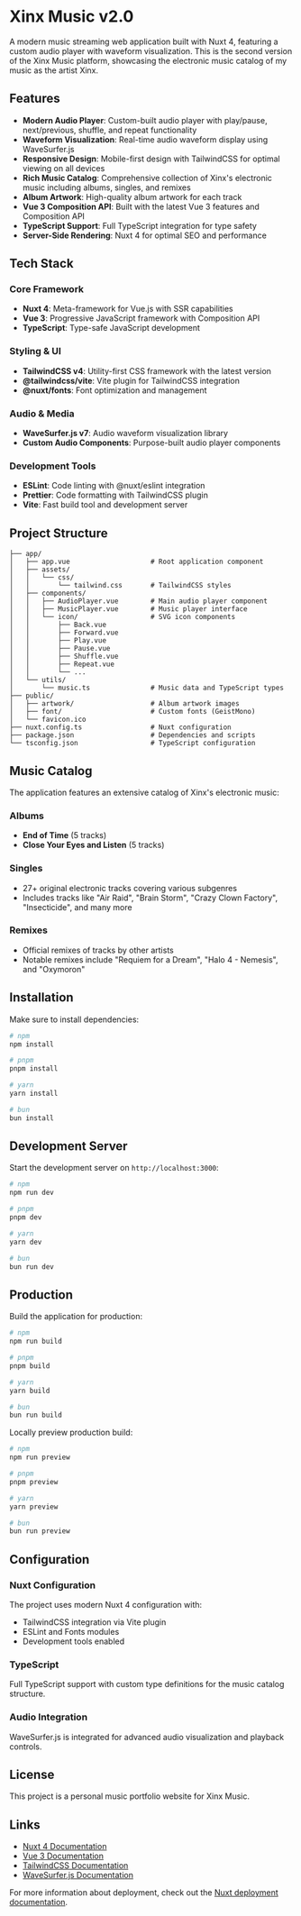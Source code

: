 # Xinx Music v2.0

A modern music streaming web application built with Nuxt 4, featuring a custom audio player with waveform visualization. This is the second version of the Xinx Music platform, showcasing the electronic music catalog of my music as the artist Xinx.

## Features

- **Modern Audio Player**: Custom-built audio player with play/pause, next/previous, shuffle, and repeat functionality
- **Waveform Visualization**: Real-time audio waveform display using WaveSurfer.js
- **Responsive Design**: Mobile-first design with TailwindCSS for optimal viewing on all devices
- **Rich Music Catalog**: Comprehensive collection of Xinx's electronic music including albums, singles, and remixes
- **Album Artwork**: High-quality album artwork for each track
- **Vue 3 Composition API**: Built with the latest Vue 3 features and Composition API
- **TypeScript Support**: Full TypeScript integration for type safety
- **Server-Side Rendering**: Nuxt 4 for optimal SEO and performance

## Tech Stack

### Core Framework

- **Nuxt 4**: Meta-framework for Vue.js with SSR capabilities
- **Vue 3**: Progressive JavaScript framework with Composition API
- **TypeScript**: Type-safe JavaScript development

### Styling & UI

- **TailwindCSS v4**: Utility-first CSS framework with the latest version
- **@tailwindcss/vite**: Vite plugin for TailwindCSS integration
- **@nuxt/fonts**: Font optimization and management

### Audio & Media

- **WaveSurfer.js v7**: Audio waveform visualization library
- **Custom Audio Components**: Purpose-built audio player components

### Development Tools

- **ESLint**: Code linting with @nuxt/eslint integration
- **Prettier**: Code formatting with TailwindCSS plugin
- **Vite**: Fast build tool and development server

## Project Structure

```
├── app/
│   ├── app.vue                    # Root application component
│   ├── assets/
│   │   └── css/
│   │       └── tailwind.css       # TailwindCSS styles
│   ├── components/
│   │   ├── AudioPlayer.vue        # Main audio player component
│   │   ├── MusicPlayer.vue        # Music player interface
│   │   └── icon/                  # SVG icon components
│   │       ├── Back.vue
│   │       ├── Forward.vue
│   │       ├── Play.vue
│   │       ├── Pause.vue
│   │       ├── Shuffle.vue
│   │       ├── Repeat.vue
│   │       └── ...
│   └── utils/
│       └── music.ts               # Music data and TypeScript types
├── public/
│   ├── artwork/                   # Album artwork images
│   ├── font/                      # Custom fonts (GeistMono)
│   └── favicon.ico
├── nuxt.config.ts                 # Nuxt configuration
├── package.json                   # Dependencies and scripts
└── tsconfig.json                  # TypeScript configuration
```

## Music Catalog

The application features an extensive catalog of Xinx's electronic music:

### Albums

- **End of Time** (5 tracks)
- **Close Your Eyes and Listen** (5 tracks)

### Singles

- 27+ original electronic tracks covering various subgenres
- Includes tracks like "Air Raid", "Brain Storm", "Crazy Clown Factory", "Insecticide", and many more

### Remixes

- Official remixes of tracks by other artists
- Notable remixes include "Requiem for a Dream", "Halo 4 - Nemesis", and "Oxymoron"

## Installation

Make sure to install dependencies:

```bash
# npm
npm install

# pnpm
pnpm install

# yarn
yarn install

# bun
bun install
```

## Development Server

Start the development server on `http://localhost:3000`:

```bash
# npm
npm run dev

# pnpm
pnpm dev

# yarn
yarn dev

# bun
bun run dev
```

## Production

Build the application for production:

```bash
# npm
npm run build

# pnpm
pnpm build

# yarn
yarn build

# bun
bun run build
```

Locally preview production build:

```bash
# npm
npm run preview

# pnpm
pnpm preview

# yarn
yarn preview

# bun
bun run preview
```

## Configuration

### Nuxt Configuration

The project uses modern Nuxt 4 configuration with:

- TailwindCSS integration via Vite plugin
- ESLint and Fonts modules
- Development tools enabled

### TypeScript

Full TypeScript support with custom type definitions for the music catalog structure.

### Audio Integration

WaveSurfer.js is integrated for advanced audio visualization and playback controls.

## License

This project is a personal music portfolio website for Xinx Music.

## Links

- [Nuxt 4 Documentation](https://nuxt.com/docs/getting-started/introduction)
- [Vue 3 Documentation](https://v3.vuejs.org/)
- [TailwindCSS Documentation](https://tailwindcss.com/docs)
- [WaveSurfer.js Documentation](https://wavesurfer.xyz/)

For more information about deployment, check out the [Nuxt deployment documentation](https://nuxt.com/docs/getting-started/deployment).
